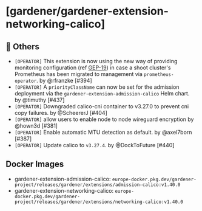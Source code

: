 # [gardener/gardener-extension-networking-calico]

## 🏃 Others

- `[OPERATOR]` This extension is now using the new way of providing monitoring configuration (ref [GEP-19](https://github.com/gardener/gardener/blob/master/docs/proposals/19-migrating-observability-stack-to-operators.md)) in case a shoot cluster's Prometheus has been migrated to management via `prometheus-operator`. by @rfranzke [#394]
- `[OPERATOR]` A `priorityClassName` can now be set for the admission deployment via the `gardener-extension-admission-calico` Helm chart. by @timuthy [#437]
- `[OPERATOR]` Downgraded calico-cni container to v3.27.0 to prevent cni copy failures. by @ScheererJ [#404]
- `[OPERATOR]` allow users to enable node to node wireguard encryption by @hown3d [#381]
- `[OPERATOR]` Enable automatic MTU detection as default. by @axel7born [#387]
- `[OPERATOR]` Update calico to `v3.27.4`. by @DockToFuture [#440]

## Docker Images
- gardener-extension-admission-calico: `europe-docker.pkg.dev/gardener-project/releases/gardener/extensions/admission-calico:v1.40.0`
- gardener-extension-networking-calico: `europe-docker.pkg.dev/gardener-project/releases/gardener/extensions/networking-calico:v1.40.0`
